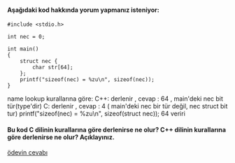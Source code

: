 #### Aşağıdaki kod hakkında yorum yapmanız isteniyor:

```
#include <stdio.h>

int nec = 0;

int main()
{
	struct nec {
		char str[64];
	};
	printf("sizeof(nec) = %zu\n", sizeof(nec));
}

```
name lookup kurallarına göre: 
C++: derlenir , cevap : 64 , main'deki nec bit tür(type'dir)
C: derlenir , cevap : 4 ( main'deki nec bir tür değil, nec struct bit tur) printf("sizeof(nec) = %zu\n", sizeof(struct nec)); 64 veriri
#### Bu kod C dilinin kurallarına göre derlenirse ne olur? C++ dilinin kurallarına göre derlenirse ne olur? Açıklayınız.


[ödevin cevabı](https://vimeo.com/432180310)
